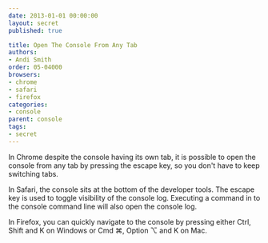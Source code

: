 ```yaml
---
date: 2013-01-01 00:00:00
layout: secret
published: true

title: Open The Console From Any Tab
authors:
- Andi Smith
order: 05-04000
browsers:
- chrome
- safari
- firefox
categories:
- console
parent: console
tags:
- secret
---
```


<p class="chrome">In Chrome despite the console having its own tab, it is possible to open the console from any tab by pressing the escape key, so you don't have to keep switching tabs.</p>

<p class="safari">In Safari, the console sits at the bottom of the developer tools. The escape key is used to toggle visibility of the console log. Executing a command in to the console command line will also open the console log.</p>

<p class="firefox">In Firefox, you can quickly navigate to the console by pressing either Ctrl, Shift and K on Windows or Cmd ⌘, Option ⌥ and K on Mac.</p>
